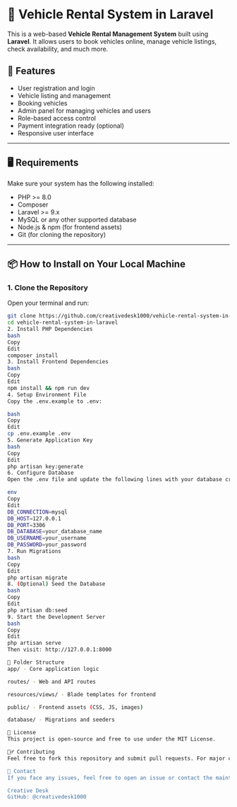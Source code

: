 # 🚗 Vehicle Rental System in Laravel

This is a web-based **Vehicle Rental Management System** built using **Laravel**. It allows users to book vehicles online, manage vehicle listings, check availability, and much more.

## 🔗 Features

- User registration and login
- Vehicle listing and management
- Booking vehicles
- Admin panel for managing vehicles and users
- Role-based access control
- Payment integration ready (optional)
- Responsive user interface

---

## 🖥️ Requirements

Make sure your system has the following installed:

- PHP >= 8.0
- Composer
- Laravel >= 9.x
- MySQL or any other supported database
- Node.js & npm (for frontend assets)
- Git (for cloning the repository)

---

## 📦 How to Install on Your Local Machine

### 1. Clone the Repository

Open your terminal and run:

```bash
git clone https://github.com/creativedesk1000/vehicle-rental-system-in-laravel.git
cd vehicle-rental-system-in-laravel
2. Install PHP Dependencies
bash
Copy
Edit
composer install
3. Install Frontend Dependencies
bash
Copy
Edit
npm install && npm run dev
4. Setup Environment File
Copy the .env.example to .env:

bash
Copy
Edit
cp .env.example .env
5. Generate Application Key
bash
Copy
Edit
php artisan key:generate
6. Configure Database
Open the .env file and update the following lines with your database credentials:

env
Copy
Edit
DB_CONNECTION=mysql
DB_HOST=127.0.0.1
DB_PORT=3306
DB_DATABASE=your_database_name
DB_USERNAME=your_username
DB_PASSWORD=your_password
7. Run Migrations
bash
Copy
Edit
php artisan migrate
8. (Optional) Seed the Database
bash
Copy
Edit
php artisan db:seed
9. Start the Development Server
bash
Copy
Edit
php artisan serve
Then visit: http://127.0.0.1:8000

📁 Folder Structure
app/ - Core application logic

routes/ - Web and API routes

resources/views/ - Blade templates for frontend

public/ - Frontend assets (CSS, JS, images)

database/ - Migrations and seeders

📄 License
This project is open-source and free to use under the MIT License.

🙋‍♂️ Contributing
Feel free to fork this repository and submit pull requests. For major changes, please open an issue first to discuss what you'd like to change.

📧 Contact
If you face any issues, feel free to open an issue or contact the maintainer:

Creative Desk
GitHub: @creativedesk1000


